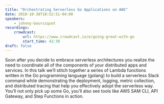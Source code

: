 ```yaml
---
title: "Orchestrating Serverless Go Applications on AWS"
date: 2018-10-30T18:52:51-04:00
speakers:
    - johnny-boursiquot
recordings:
    crowdcast:
        url: https://www.crowdcast.io/e/going-great-with-go
        start_time: 42:30
draft: false
---
```


Soon after you decide to embrace serverless architectures you realize the need to coordinate all of the components of your distributed apps and services. In this talk we’ll stitch together a series of Lambda functions written in the Go programming language (golang) to build a serverless Slack command while demonstrating the deployment, logging, metric collection, and distributed tracing that help you effectively adopt the serverless way. You’ll not only pick up some Go, you’ll also see tools like AWS SAM CLI, API Gateway, and Step Functions in action.
